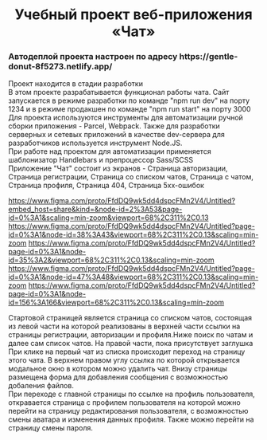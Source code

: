 <h1 align="center">Учебный проект веб-приложения «Чат»</h1>
<h3>Автодеплой проекта настроен по адресу <a>https://gentle-donut-8f5273.netlify.app/</a></h3>

<div>Проект находится в стадии разработки</div>

<div>В этом проекте разрабатывается функционал работы чата. Сайт запускается в режиме разработки по команде "npm run dev" на порту 1234 и в режиме продакшен по команде "npm run start" на порту 3000</div>
<div>Для проекта используются инструменты для автоматизации ручной сборки приложения - Parcel, Webpack. Также для разработки серверных и сетевых приложений в качестве dev-сервера для разработчиков используется инструмент Node.JS.</div>

<div>При работе над проектом для автоматизации применяется шаблонизатор Handlebars и препроцессор Sass/SCSS</div>

<div>Приложение "Чат" состоит из экранов - Страница авторизации, Страница регистрации, Страница со списком чатов, Страница с чатом, Страница профиля, Страница 404, Страница 5xx-ошибок</div>

<a>https://www.figma.com/proto/FfdDQ9wk5dd4dspcFMn2V4/Untitled?embed_host=share&kind=&node-id=2%3A53&page-id=0%3A1&scaling=min-zoom&viewport=68%2C311%2C0.13</a>
<a>https://www.figma.com/proto/FfdDQ9wk5dd4dspcFMn2V4/Untitled?page-id=0%3A1&node-id=38%3A43&viewport=68%2C311%2C0.13&scaling=min-zoom</a>
<a>https://www.figma.com/proto/FfdDQ9wk5dd4dspcFMn2V4/Untitled?page-id=0%3A1&node-id=35%3A2&viewport=68%2C311%2C0.13&scaling=min-zoom</a>
<a>https://www.figma.com/proto/FfdDQ9wk5dd4dspcFMn2V4/Untitled?page-id=0%3A1&node-id=47%3A48&viewport=68%2C311%2C0.13&scaling=min-zoom</a>
<a>https://www.figma.com/proto/FfdDQ9wk5dd4dspcFMn2V4/Untitled?page-id=0%3A1&node-id=156%3A166&viewport=68%2C311%2C0.13&scaling=min-zoom</a>

<div>Стартовой страницей является страница со списком чатов, состоящая из левой части на которой реализованы в верхней части ссылки на страницы регистрации, авторизации и профиля.Ниже поиск по чатам и далее сам список чатов. На правой части, пока присутствует заглушка</div>

<div>При клике на первый чат из списка происходит переход на страницу этого чата. В верхнем правом углу ссылка по которой открывается модальное окно в котором можно удалить чат. Внизу страницы размещена форма для добавления сообщения с возможностью добаления файлов.</div>

<div>При переходе с главной страницы по ссылке на профиль пользователя, откравается страница с профилем пользователя на которой можно перейти на страницу редактирования пользователя, с возможностью смены аватара и изменения данных профиля. Также можно перейти на страницу смены пароля.</div>
